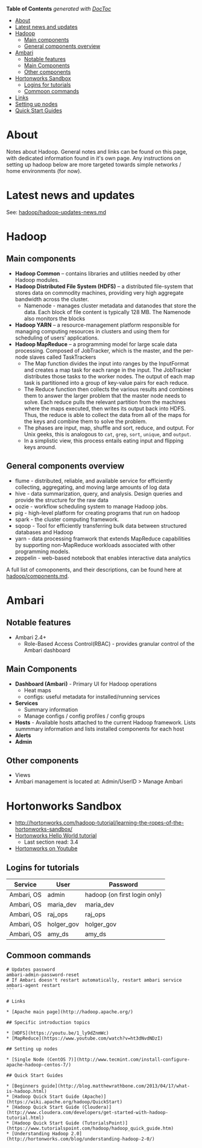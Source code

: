 <!-- START doctoc generated TOC please keep comment here to allow auto update -->
<!-- DON'T EDIT THIS SECTION, INSTEAD RE-RUN doctoc TO UPDATE -->
**Table of Contents**  *generated with [DocToc](https://github.com/thlorenz/doctoc)*

- [About](#about)
- [Latest news and updates](#latest-news-and-updates)
- [Hadoop](#hadoop)
  - [Main components](#main-components)
  - [General components overview](#general-components-overview)
- [Ambari](#ambari)
  - [Notable features](#notable-features)
  - [Main Components](#main-components)
  - [Other components](#other-components)
- [Hortonworks Sandbox](#hortonworks-sandbox)
  - [Logins for tutorials](#logins-for-tutorials)
  - [Commoon commands](#commoon-commands)
- [Links](#links)
- [Setting up nodes](#setting-up-nodes)
- [Quick Start Guides](#quick-start-guides)

<!-- END doctoc generated TOC please keep comment here to allow auto update -->

# About

Notes about Hadoop. General notes and links can be found on this page, with dedicated information found in it's own page. Any instructions on setting up hadoop below are more targeted towards simple networks / home environments (for now).

# Latest news and updates

See: [hadoop/hadoop-updates-news.md](https://github.com/mdeguzis/documents/tree/master/systems-engineer/hadoop)

# Hadoop

## Main components

* **Hadoop Common** – contains libraries and utilities needed by other Hadoop modules.
* **Hadoop Distributed File System (HDFS)** – a distributed file-system that stores data on commodity machines, providing very high aggregate bandwidth across the cluster.
  * Namenode - manages cluster metadata and datanodes that store the data. Each block of file content is typically 128 MB. The Namenode also monitors the blocks
* **Hadoop YARN** – a resource-management platform responsible for managing computing resources in clusters and using them for scheduling of users’ applications.
* **Hadoop MapReduce** – a programming model for large scale data processing. Composed of JobTracker, which is the master, and the per-node slaves called TaskTrackers
  * The Map function divides the input into ranges by the InputFormat and creates a map task for each range in the input. The JobTracker distributes those tasks to the worker nodes. The output of each map task is partitioned into a group of key-value pairs for each reduce. 
  * The Reduce function then collects the various results and combines them to answer the larger problem that the master node needs to solve. Each reduce pulls the relevant partition from the machines where the maps executed, then writes its output back into HDFS. Thus, the reduce is able to collect the data from all of the maps for the keys and combine them to solve the problem.
  * The phases are input, map, shuffle and sort, reduce, and output. For Unix geeks, this is analogous to `cat`, `grep`, `sort`, `unique`, and `output`.
  * In a simplistic view, this process entails eating input and flipping keys around.

## General components overview

* flume - distributed, reliable, and available service for efficiently collecting, aggregating, and moving large amounts of log data
* hive - data summarization, query, and analysis. Design queries and provide the structure for the raw data
* oozie - workflow scheduling system to manage Hadoop jobs.
* pig - high-level platform for creating programs that run on hadoop
* spark - the cluster computing framework. 
* sqoop - Tool for efficiently transferring bulk data between structured databases and Hadoop
* yarn - data processing framwork that extends MapReduce capabilities by supporting non-MapReduce workloads associated with other programming models.
* zeppelin - web-based notebook that enables interactive data analytics

A full list of comoponents, and their descriptions, can be found here at [hadoop/components.md](https://github.com/mdeguzis/documents/blob/master/systems-engineer/hadoop/components.md).

# Ambari

## Notable features

* Ambari 2.4+
  * Role-Based Access Control(RBAC) - provides granular control of the Ambari dashboard

## Main Components

* **Dashboard (Ambari)** - Primary UI for Hadoop operations
  * Heat maps
  * configs: useful metadata for installed/running services
* **Services**
  * Summary information
  * Manage configs / config profiles / config groups
* **Hosts** - Available hosts attached to the current Hadoop framework. Lists summmary information and lists installed components for each host
* **Alerts**
* **Admin**

## Other components

* Views
* Ambari management is located at: Admin/UserID > Manage Ambari

# Hortonworks Sandbox

* http://hortonworks.com/hadoop-tutorial/learning-the-ropes-of-the-hortonworks-sandbox/
* [Hortonworks Hello World tutorial](http://hortonworks.com/hadoop-tutorial/hello-world-an-introduction-to-hadoop-hcatalog-hive-and-pig/#section_2)
  * Last section read: 3.4
* [Hortonworks on Youtube](https://www.youtube.com/channel/UCXFjdDwI_CRTPxlshXWMu7w)

## Logins for tutorials

Service |	User 	| Password
--------|-------|-------
Ambari, OS  |	admin |	hadoop (on first login only)
Ambari, OS 	| maria_dev |	maria_dev
Ambari, OS 	| raj_ops |	raj_ops
Ambari, OS 	| holger_gov |	holger_gov
Ambari, OS 	| amy_ds |	amy_ds

## Commoon commands

````
# Updates password
ambari-admin-password-reset
# If Ambari doesn't restart automatically, restart ambari service
ambari-agent restart
```

# Links

* [Apache main page](http://hadoop.apache.org/)

## Specific introduction topics

* [HDFS](https://youtu.be/1_ly9dZnmWc)
* [MapReduce](https://www.youtube.com/watch?v=ht3dNvdNDzI)

## Setting up nodes 

* [Single Node (CentOS 7)](http://www.tecmint.com/install-configure-apache-hadoop-centos-7/)

## Quick Start Guides

* [Beginners guide](http://blog.matthewrathbone.com/2013/04/17/what-is-hadoop.html)
* [Hadoop Quick Start Guide (Apache)](https://wiki.apache.org/hadoop/QuickStart)
* [Hadoop Quick Start Guide (Cloudera)](http://www.cloudera.com/developers/get-started-with-hadoop-tutorial.html)
* [Hadoop Quick Start Guide (TutorialsPoint)](https://www.tutorialspoint.com/hadoop/hadoop_quick_guide.htm)
* [Understanding Hadoop 2.0](http://hortonworks.com/blog/understanding-hadoop-2-0/)
